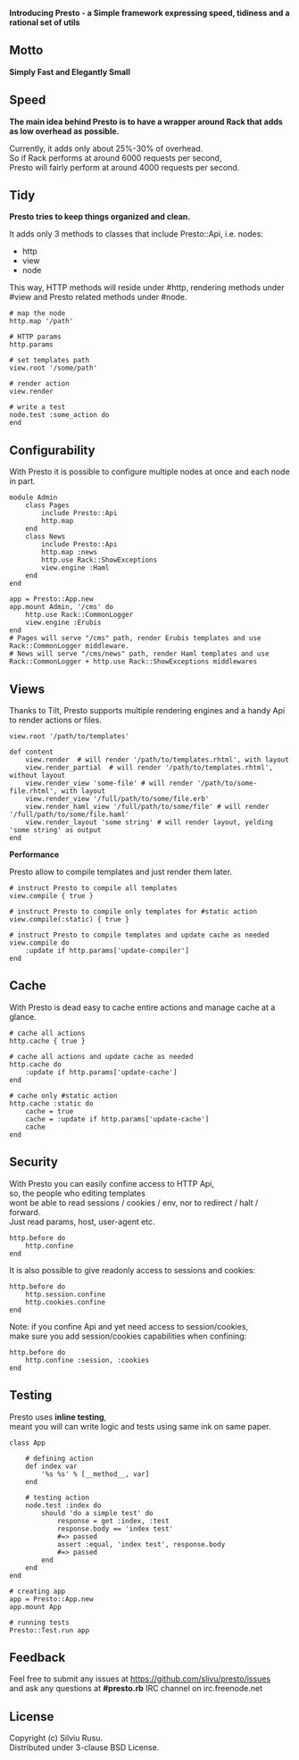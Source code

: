 **Introducing Presto - a Simple framework expressing speed, tidiness and a rational set of utils**

Motto
---

**Simply Fast and Elegantly Small**

Speed
---

**The main idea behind Presto is to have a wrapper around Rack that adds as low overhead as possible.**

Currently, it adds only about 25%-30% of overhead.  
So if Rack performs at around 6000 requests per second,  
Presto will fairly perform at around 4000 requests per second.

Tidy
---

**Presto tries to keep things organized and clean.**

It adds only 3 methods to classes that include Presto::Api, i.e. nodes:

*   http
*   view
*   node

This way, HTTP methods will reside under #http, rendering methods under #view
and Presto related methods under #node.

    # map the node
    http.map '/path'

    # HTTP params
    http.params

    # set templates path
    view.root '/some/path'

    # render action
    view.render

    # write a test
    node.test :some_action do
    end

Configurability
---

With Presto it is possible to configure multiple nodes at once and each node in part.

    module Admin
        class Pages
            include Presto::Api
            http.map
        end
        class News
            include Presto::Api
            http.map :news
            http.use Rack::ShowExceptions
            view.engine :Haml
        end
    end

    app = Presto::App.new
    app.mount Admin, '/cms' do
        http.use Rack::CommonLogger
        view.engine :Erubis
    end
    # Pages will serve "/cms" path, render Erubis templates and use Rack::CommonLogger middleware.
    # News will serve "/cms/news" path, render Haml templates and use Rack::CommonLogger + http.use Rack::ShowExceptions middlewares

Views
---

Thanks to Tilt, Presto supports multiple rendering engines and a handy Api to render actions or files.

    view.root '/path/to/templates'

    def content
        view.render  # will render '/path/to/templates.rhtml', with layout
        view.render_partial  # will render '/path/to/templates.rhtml', without layout
        view.render_view 'some-file' # will render '/path/to/some-file.rhtml', with layout
        view.render_view '/full/path/to/some/file.erb'
        view.render_haml_view '/full/path/to/some/file' # will render '/full/path/to/some/file.haml'
        view.render_layout 'some string' # will render layout, yelding 'some string' as output
    end

**Performance**

Presto allow to compile templates and just render them later.

    # instruct Presto to compile all templates
    view.compile { true }

    # instruct Presto to compile only templates for #static action
    view.compile(:static) { true }
    
    # instruct Presto to compile templates and update cache as needed
    view.compile do
        :update if http.params['update-compiler']
    end

Cache
---

With Presto is dead easy to cache entire actions and manage cache at a glance.

    # cache all actions
    http.cache { true }

    # cache all actions and update cache as needed
    http.cache do
        :update if http.params['update-cache']
    end

    # cache only #static action
    http.cache :static do
        cache = true
        cache = :update if http.params['update-cache']
        cache
    end

Security
---

With Presto you can easily confine access to HTTP Api,  
so, the people who editing templates  
wont be able to read sessions / cookies / env, nor to redirect / halt / forward.  
Just read params, host, user-agent etc.

    http.before do
        http.confine
    end

It is also possible to give readonly access to sessions and cookies:

    http.before do
        http.session.confine
        http.cookies.confine
    end

Note: if you confine Api and yet need access to session/cookies,  
make sure you add session/cookies capabilities when confining:

    http.before do
        http.confine :session, :cookies
    end


Testing
---

Presto uses **inline testing**,  
meant you will can write logic and tests using same ink on same paper.

    class App

        # defining action
        def index var
            '%s %s' % [__method__, var]
        end

        # testing action
        node.test :index do
            should 'do a simple test' do
                response = get :index, :test
                response.body == 'index test'
                #=> passed
                assert :equal, 'index test', response.body
                #=> passed
            end
        end
    end

    # creating app
    app = Presto::App.new
    app.mount App

    # running tests
    Presto::Test.run app


Feedback
---

Feel free to submit any issues at https://github.com/slivu/presto/issues  
and ask any questions at **#presto.rb** IRC channel on irc.freenode.net

License
---

Copyright (c) Silviu Rusu.  
Distributed under 3-clause BSD License.

